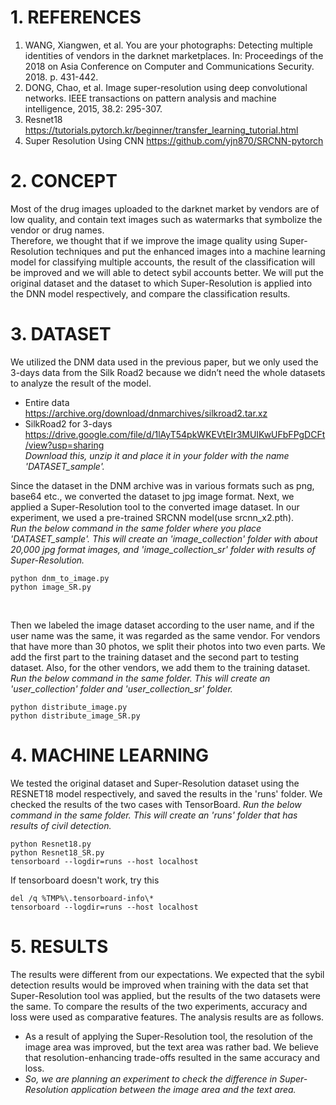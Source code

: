 # 1. REFERENCES
1. WANG, Xiangwen, et al. You are your photographs: Detecting multiple identities of vendors in the darknet marketplaces. In: Proceedings of the 2018 on Asia Conference on Computer and Communications Security. 2018. p. 431-442.
2. DONG, Chao, et al. Image super-resolution using deep convolutional networks. IEEE transactions on pattern analysis and machine intelligence, 2015, 38.2: 295-307.
3. Resnet18 <https://tutorials.pytorch.kr/beginner/transfer_learning_tutorial.html>
4. Super Resolution Using CNN <https://github.com/yjn870/SRCNN-pytorch>

# 2. CONCEPT
Most of the drug images uploaded to the darknet market by vendors are of low quality, and contain text images such as watermarks that symbolize the vendor or drug names.  
Therefore, we thought that if we improve the image quality using Super-Resolution techniques and put the enhanced images into a machine learning model for classifying multiple accounts, the result of the classification will be improved and we will able to detect sybil accounts better. We will put the original dataset and the dataset to which Super-Resolution is applied into the DNN model respectively, and compare the classification results.

# 3. DATASET
We utilized the DNM data used in the previous paper, but we only used the 3-days data from the Silk Road2 because we didn’t need the whole datasets to analyze the result of the model.

* Entire data  
<https://archive.org/download/dnmarchives/silkroad2.tar.xz>
* SilkRoad2 for 3-days  
<https://drive.google.com/file/d/1lAyT54pkWKEVtEIr3MUIKwUFbFPgDCFt/view?usp=sharing>   
_Download this, unzip it and place it in your folder with the name 'DATASET_sample'._

Since the dataset in the DNM archive was in various formats such as png, base64 etc., we converted the dataset to jpg image format.
Next, we applied a Super-Resolution tool to the converted image dataset. In our experiment, we used a pre-trained SRCNN model(use srcnn_x2.pth).  
_Run the below command in the same folder where you place 'DATASET_sample'. This will create an 'image_collection' folder with about 20,000 jpg format images, and 'image_collection_sr' folder with results of Super-Resolution._

    python dnm_to_image.py
    python image_SR.py

<img src="">  
<img src="">

Then we labeled the image dataset according to the user name, and if the user name was the same, it was regarded as the same vendor. For vendors that have more than 30 photos, we split their photos into two even parts. We add the first part to the training dataset and the second part to testing dataset. Also, for the other vendors, we add them to the training dataset.  
_Run the below command in the same folder. This will create an 'user_collection' folder and 'user_collection_sr' folder._

    python distribute_image.py
    python distribute_image_SR.py

# 4. MACHINE LEARNING
We tested the original dataset and Super-Resolution dataset using the RESNET18 model respectively, and saved the results in the 'runs' folder. We checked the results of the two cases with TensorBoard.
_Run the below command in the same folder. This will create an 'runs' folder that has results of civil detection._

    python Resnet18.py
    python Resnet18_SR.py
    tensorboard --logdir=runs --host localhost

If tensorboard doesn't work, try this

    del /q %TMP%\.tensorboard-info\*
    tensorboard --logdir=runs --host localhost

# 5. RESULTS
The results were different from our expectations. We expected that the sybil detection results would be improved when training with the data set that Super-Resolution tool was applied, but the results of the two datasets were the same. To compare the results of the two experiments, accuracy and loss were used as comparative features. The analysis results are as follows.
* As a result of applying the Super-Resolution tool, the resolution of the image area was improved, but the text area was rather bad. We believe that resolution-enhancing trade-offs resulted in the same accuracy and loss.
* _So, we are planning an experiment to check the difference in Super-Resolution application between the image area and the text area._